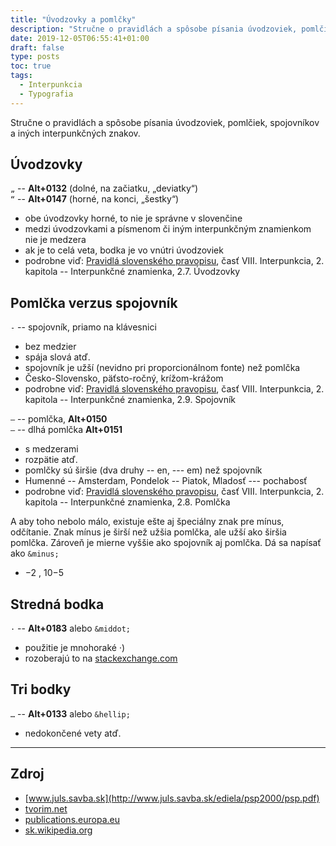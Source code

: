 ```yaml
---
title: "Úvodzovky a pomlčky"
description: "Stručne o pravidlách a spôsobe písania úvodzoviek, pomlčiek, spojovníkov a iných."
date: 2019-12-05T06:55:41+01:00
draft: false
type: posts
toc: true
tags:
  - Interpunkcia
  - Typografia
---
```


Stručne o pravidlách a spôsobe písania úvodzoviek, pomlčiek, spojovníkov a iných interpunkčných znakov.

## Úvodzovky

`„` -- **Alt+0132** (dolné, na začiatku, „deviatky“)  
`“` -- **Alt+0147** (horné, na konci, „šestky“)

- obe úvodzovky horné, to nie je správne v slovenčine
- medzi úvodzovkami a písmenom či iným interpunkčným znamienkom nie je medzera
- ak je to celá veta, bodka je vo vnútri úvodzoviek
- podrobne viď: [Pravidlá slovenského pravopisu](https://www.juls.savba.sk/ediela/psp2000/psp.pdf#page=60), časť VIII. Interpunkcia, 2. kapitola -- Interpunkčné znamienka, 2.7. Úvodzovky

## Pomlčka verzus spojovník

`-` -- spojovník, priamo na klávesnici

- bez medzier
- spája slová atď.
- spojovník je užší (nevidno pri proporcionálnom fonte) než pomlčka
- Česko-Slovensko, päťsto-ročný, krížom-krážom
- podrobne viď: [Pravidlá slovenského pravopisu](https://www.juls.savba.sk/ediela/psp2000/psp.pdf#page=62), časť VIII. Interpunkcia, 2. kapitola -- Interpunkčné znamienka, 2.9. Spojovník

`–` -- pomlčka, **Alt+0150**  
`—` -- dlhá pomlčka **Alt+0151**

- s medzerami
- rozpätie atď.
- pomlčky sú širšie (dva druhy -- en, --- em) než spojovník
- Humenné -- Amsterdam, Pondelok -- Piatok, Mladosť --- pochabosť
- podrobne viď: [Pravidlá slovenského pravopisu](https://www.juls.savba.sk/ediela/psp2000/psp.pdf#page=61), časť VIII. Interpunkcia, 2. kapitola -- Interpunkčné znamienka, 2.8. Pomlčka

A aby toho nebolo málo, existuje ešte aj špeciálny znak pre mínus, odčítanie. Znak mínus je širší než užšia pomlčka, ale užší ako širšia pomlčka. Zároveň je mierne vyššie ako spojovník aj pomlčka. Dá sa napísať ako `&minus;`

- &minus;2 , 10&minus;5

## Stredná bodka

`·` -- **Alt+0183** alebo `&middot;`

- použitie je mnohoraké &middot;)
- rozoberajú to na [stackexchange.com](https://tex.stackexchange.com/questions/19180/which-dot-character-to-use-in-which-context)

## Tri bodky

`…` -- **Alt+0133** alebo `&hellip;`

- nedokončené vety atď.

---

## Zdroj

- [www.juls.savba.sk](http://www.juls.savba.sk/ediela/psp2000/psp.pdf)
- [tvorim.net](https://tvorim.net/typografia)
- [publications.europa.eu](https://publications.europa.eu/code/sk/sk-4100000.htm)
- [sk.wikipedia.org](https://sk.wikipedia.org/wiki/Pomoc:Typografia)
